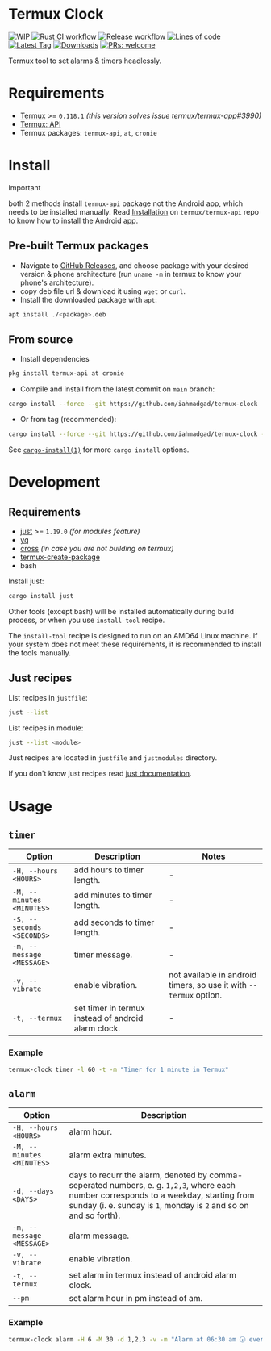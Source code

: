 # Termux Clock
[![WIP](https://img.shields.io/badge/%F0%9F%9B%A0-WIP-cyan)](#)
[![Rust CI workflow](https://img.shields.io/github/actions/workflow/status/iahmadgad/termux-clock/rust.yml?label=Rust%20CI&logo=rust)](https://github.com/iahmadgad/termux-clock/actions/workflows/rust.yml)
[![Release workflow](https://img.shields.io/github/actions/workflow/status/iahmadgad/termux-clock/release.yml?label=Release&logo=github)](https://github.com/iahmadgad/termux-clock/actions/workflows/release.yml)
[![Lines of code](https://tokei.rs/b1/github/iahmadgad/termux-clock?category=code&label=Lines%20of%20code&style=flat)](#)
[![Latest Tag](https://img.shields.io/github/v/tag/iahmadgad/termux-clock?label=Latest%20tag&sort=semver)](https://github.com/iahmadgad/termux-clock/tags)
[![Downloads](https://img.shields.io/github/downloads/iahmadgad/termux-clock/total?label=Downloads%20(GH))](https://github.com/iahmadgad/termux-clock/releases)
[![PRs: welcome](https://img.shields.io/badge/PRs-welcome-lemon)](https://github.com/iahmadgad/termux-clock/fork)

Termux tool to set alarms & timers headlessly.

# Requirements
- [Termux](https://github.com/termux/termux-app) >= `0.118.1` _(this version solves issue termux/termux-app#3990)_
- [Termux: API](https://github.com/termux/termux-api)
- Termux packages: `termux-api`, `at`, `cronie`

# Install
> [!IMPORTANT]
> both 2 methods install `termux-api` package not the Android app, which needs to be installed manually.
> Read [Installation](https://github.com/termux/termux-api?tab=readme-ov-file#installation) on `termux/termux-api` repo to know how to install the Android app.
## Pre-built Termux packages
- Navigate to [GitHub Releases](https://github.com/iahmadgad/termux-clock/releases), and choose package with your desired version & phone architecture (run `uname -m` in termux to know your phone's architecture).
- copy deb file url & download it using `wget` or `curl`.
- Install the downloaded package with `apt`:
```sh
apt install ./<package>.deb
```
## From source
- Install dependencies
```sh
pkg install termux-api at cronie
```
- Compile and install from the latest commit on `main` branch:
```sh
cargo install --force --git https://github.com/iahmadgad/termux-clock
```
- Or from tag (recommended):
```sh
cargo install --force --git https://github.com/iahmadgad/termux-clock --tag <tag>
```
See [`cargo-install(1)`](https://doc.rust-lang.org/cargo/commands/cargo-install.html) for more `cargo install` options.
# Development
## Requirements 
- [just](https://github.com/casey/just) >= `1.19.0` _(for modules feature)_
- [yq](https://github.com/mikefarah/yq)
- [cross](https://github.com/cross-rs/cross) _(in case you are not building on termux)_
- [termux-create-package](https://github.com/termux/termux-create-package)
- bash

Install just:
```sh
cargo install just
```
Other tools (except bash) will be installed automatically during build process, or when you use `install-tool` recipe.

The `install-tool` recipe is designed to run on an AMD64 Linux machine. If your system does not meet these requirements, it is recommended to install the tools manually.

## Just recipes
List recipes in `justfile`:
```sh
just --list
```
List recipes in module:
```sh
just --list <module>
```
Just recipes are located in `justfile` and `justmodules` directory.

If you don't know just recipes read [just documentation](https://just.systems/man/en/).

# Usage
## `timer`
| Option | Description | Notes |
| ------ | ----------- | ----- |
| `-H, --hours <HOURS>` | add hours to timer length. | - |
| `-M, --minutes <MINUTES>` | add minutes to timer length. | - |
| `-S, --seconds <SECONDS>` | add seconds to timer length. | - |
| `-m, --message <MESSAGE>` | timer message. | - |
| `-v, --vibrate` | enable vibration. | not available in android timers, so use it with `--termux` option. |
| `-t, --termux` | set timer in termux instead of android alarm clock. | - |
### Example
```sh
termux-clock timer -l 60 -t -m "Timer for 1 minute in Termux"
```
## `alarm`
| Option | Description |
| ------ | ----------- |
| `-H, --hours <HOURS>` | alarm hour. |
| `-M, --minutes <MINUTES>` | alarm extra minutes. |
| `-d, --days <DAYS>` | days to recurr the alarm, denoted by comma-seperated numbers, e. g. `1,2,3`, where each number corresponds to a weekday, starting from sunday (i. e. sunday is `1`, monday is `2` and so on and so forth). |
| `-m, --message <MESSAGE>` | alarm message. |
| `-v, --vibrate` | enable vibration. |
| `-t, --termux` | set alarm in termux instead of android alarm clock. |
| `--pm` | set alarm hour in pm instead of am. |
### Example
```sh
termux-clock alarm -H 6 -M 30 -d 1,2,3 -v -m "Alarm at 06:30 am 🕡 every Sunday, Monday and Tuesday with vibration enabled 📳"
```
